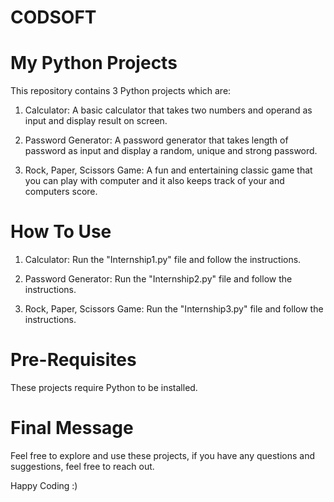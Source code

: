 # CODSOFT

# My Python Projects

This repository contains 3 Python projects which are:

1. Calculator: A basic calculator that takes two numbers and operand as input and display result on screen.

2. Password Generator: A password generator that takes length of password as input and display a random, unique and strong password.

3. Rock, Paper, Scissors Game: A fun and entertaining classic game that you can play with computer and it also keeps track of your and computers score.

# How To Use

1. Calculator: Run the "Internship1.py" file and follow the instructions.

2. Password Generator: Run the "Internship2.py" file and follow the instructions.

3. Rock, Paper, Scissors Game: Run the "Internship3.py" file and follow the instructions.

# Pre-Requisites

These projects require Python to be installed.

# Final Message

Feel free to explore and use these projects, if you have any questions and suggestions, feel free to reach out.

Happy Coding :)
